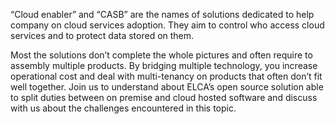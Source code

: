 “Cloud enabler” and “CASB” are the names of solutions dedicated to help company on cloud services adoption.  They aim to control who access cloud services and to protect data stored on them.

Most the solutions don’t complete the whole pictures and often require to assembly multiple products. By bridging multiple technology, you increase operational cost and deal with multi-tenancy on products that often don’t fit well together. 
Join us to understand about ELCA’s open source solution able to split duties between on premise and cloud hosted software and discuss with us about the challenges encountered in this topic.

